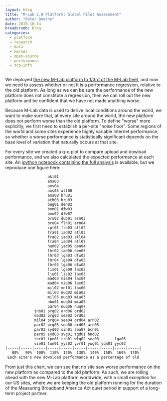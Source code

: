 ```yaml
---
layout: blog
title: "M-Lab 2.0 Platform: Global Pilot Assessment"
author: "Peter Boothe"
date: 2019-10-14
breadcrumb: blog
categories:
  - platform
  - research
  - data
  - kernel
  - open-source
  - performance
  - tcp-info
---
```


We deployed [the new M-Lab platform to 1/3rd of the M-Lab fleet](/data/docs/analysis/2019-10-14-pilot-assessment/), and now we
need to assess whether or not it is a performance regression, relative to the
old platform.  As long as we can be sure the performance of the new platform
does not constitute a regression, then we can roll out the new platform and be
confident that we have not made anything worse.

<!--more-->

Because M-Lab data is used to derive local conditions around the world, we want
to make sure that, at every site around the world, the new platform does not
perform worse than the old platform.  To define "worse" more explicitly, we
first need to establish a per-site "noise floor".  Some regions of the world and
some sites experience highly variable Internet performance, so whether a worse
performance is statistically significant depends on the base level of variation
that naturally occurs at that site.

For every site we created a q-q plot to compare upload and dowload performance, and we also calculated the expected performance at each site.  An [ipython notebook containing the full analysis](/data/docs/analysis/2019-10-14-pilot-assessment) is available, but we reproduce one figure here:

```txt
                   akl01
                   ams03
                   ams04
                   ams05 atl08
                   ams08 bru01
                   ath03 bru03
                   beg01 den02
                   bom01 dfw03
                   bom02 dfw07
                   bru02 dub01 arn03
                   bru04 fln01 arn04
                   cpt01 fra03 atl02
                   fra01 iad02 atl03
                   fra02 iad03 atl04
                   fra04 iad04 atl07
                   ham02 iad05 den04
                   lhr02 iad06 den05
                   lhr03 lga03 dfw02
                   lhr04 lga04 dfw05
                   lhr05 lga06 dfw08
                   lis01 lga08 lax02
                   lju01 lis02 lax03
                   mad03 mia04 lax04
                   mad04 mia06 lax05
                   mil02 mnl01 lax06
                   mil03 nuq02 mia02
                   mil05 nuq03 mia03
                   nbo01 nuq04 mia05
                   par04 nuq06 nuq07
             jnb01 prg02 ord06 ord02
             mad02 prg03 sea02 ord03
             mil04 prg04 sea04 ord04 arn02
             par02 prg05 sea08 ord05 arn05
             par03 syd02 sin01 sea07 bcn01
             par05 syd03 svg01 tgd01 hnd02
             tnr01 tpe01 trn01 wlg02 sea03       lga05
             vie01 tun01 yyz02 yvr01 ywg01 yqm01 yyc02
|-----|-----|-----|-----|-----|-----|-----|-----|-----|-----|
   80%   90%  100%  110%  120%  130%  140%  150%  160%  170%
 Each site's new download performance as a percentage of old
```

From just this chart, we can see that no site saw worse performance on the new
platform as compared to the old platform. As such, we are rolling ahead with the
new M-Lab platform worldwide, with a small exception for our US sites, where we
are keeping the old platform running for the duration of the Measuring Broadband
America Act quiet period in support of a long-term project partner.
